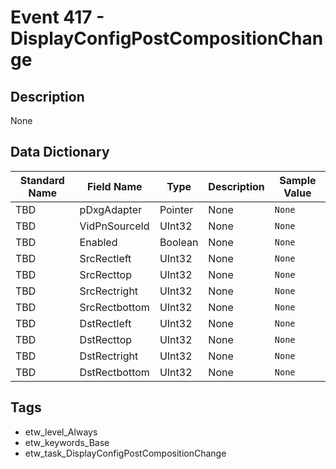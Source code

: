 # Event 417 - DisplayConfigPostCompositionChange

## Description
None

## Data Dictionary
|Standard Name|Field Name|Type|Description|Sample Value|
|---|---|---|---|---|
|TBD|pDxgAdapter|Pointer|None|`None`|
|TBD|VidPnSourceId|UInt32|None|`None`|
|TBD|Enabled|Boolean|None|`None`|
|TBD|SrcRectleft|UInt32|None|`None`|
|TBD|SrcRecttop|UInt32|None|`None`|
|TBD|SrcRectright|UInt32|None|`None`|
|TBD|SrcRectbottom|UInt32|None|`None`|
|TBD|DstRectleft|UInt32|None|`None`|
|TBD|DstRecttop|UInt32|None|`None`|
|TBD|DstRectright|UInt32|None|`None`|
|TBD|DstRectbottom|UInt32|None|`None`|

## Tags
* etw_level_Always
* etw_keywords_Base
* etw_task_DisplayConfigPostCompositionChange